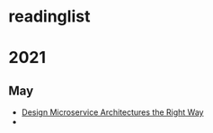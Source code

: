 # readinglist

# 2021
## May

- [Design Microservice Architectures the Right Way](https://www.youtube.com/watch?v=j6ow-UemzBc)
- 
